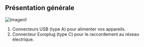 ## Présentation générale

![Imagen1](http://static.energysistem.com/images/manuals/44463/5a4ca24441806.jpg)

1. Connecteurs USB (type A) pour alimenter vos appareils.
2. Connecteur Europlug (type C) pour le raccordement au réseau électrique.

